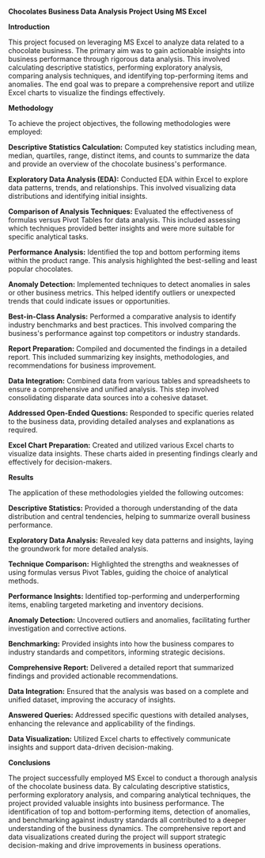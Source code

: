 **Chocolates Business Data Analysis Project Using MS Excel**

**Introduction**

This project focused on leveraging MS Excel to analyze data related to a chocolate business. The primary aim was to gain actionable insights into business performance through rigorous data analysis. This involved calculating descriptive statistics, performing exploratory analysis, comparing analysis techniques, and identifying top-performing items and anomalies. The end goal was to prepare a comprehensive report and utilize Excel charts to visualize the findings effectively.

**Methodology**

To achieve the project objectives, the following methodologies were employed:

**Descriptive Statistics Calculation:** Computed key statistics including mean, median, quartiles, range, distinct items, and counts to summarize the data and provide an overview of the chocolate business's performance.

**Exploratory Data Analysis (EDA):** Conducted EDA within Excel to explore data patterns, trends, and relationships. This involved visualizing data distributions and identifying initial insights.

**Comparison of Analysis Techniques:** Evaluated the effectiveness of formulas versus Pivot Tables for data analysis. This included assessing which techniques provided better insights and were more suitable for specific analytical tasks.

**Performance Analysis:** Identified the top and bottom performing items within the product range. This analysis highlighted the best-selling and least popular chocolates.

**Anomaly Detection:** Implemented techniques to detect anomalies in sales or other business metrics. This helped identify outliers or unexpected trends that could indicate issues or opportunities.

**Best-in-Class Analysis:** Performed a comparative analysis to identify industry benchmarks and best practices. This involved comparing the business's performance against top competitors or industry standards.

**Report Preparation:** Compiled and documented the findings in a detailed report. This included summarizing key insights, methodologies, and recommendations for business improvement.

**Data Integration:** Combined data from various tables and spreadsheets to ensure a comprehensive and unified analysis. This step involved consolidating disparate data sources into a cohesive dataset.

**Addressed Open-Ended Questions:** Responded to specific queries related to the business data, providing detailed analyses and explanations as required.

**Excel Chart Preparation:** Created and utilized various Excel charts to visualize data insights. These charts aided in presenting findings clearly and effectively for decision-makers.

**Results**

The application of these methodologies yielded the following outcomes:

**Descriptive Statistics:** Provided a thorough understanding of the data distribution and central tendencies, helping to summarize overall business performance.

**Exploratory Data Analysis:** Revealed key data patterns and insights, laying the groundwork for more detailed analysis.

**Technique Comparison:** Highlighted the strengths and weaknesses of using formulas versus Pivot Tables, guiding the choice of analytical methods.

**Performance Insights:** Identified top-performing and underperforming items, enabling targeted marketing and inventory decisions.

**Anomaly Detection:** Uncovered outliers and anomalies, facilitating further investigation and corrective actions.

**Benchmarking:** Provided insights into how the business compares to industry standards and competitors, informing strategic decisions.

**Comprehensive Report:** Delivered a detailed report that summarized findings and provided actionable recommendations.

**Data Integration:** Ensured that the analysis was based on a complete and unified dataset, improving the accuracy of insights.

**Answered Queries:** Addressed specific questions with detailed analyses, enhancing the relevance and applicability of the findings.

**Data Visualization:** Utilized Excel charts to effectively communicate insights and support data-driven decision-making.

**Conclusions**

The project successfully employed MS Excel to conduct a thorough analysis of the chocolate business data. By calculating descriptive statistics, performing exploratory analysis, and comparing analytical techniques, the project provided valuable insights into business performance. The identification of top and bottom-performing items, detection of anomalies, and benchmarking against industry standards all contributed to a deeper understanding of the business dynamics. The comprehensive report and data visualizations created during the project will support strategic decision-making and drive improvements in business operations.




